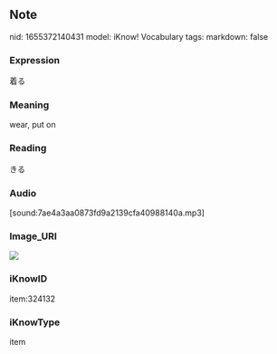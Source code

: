 ## Note
nid: 1655372140431
model: iKnow! Vocabulary
tags: 
markdown: false

### Expression
着る

### Meaning
wear, put on

### Reading
きる

### Audio
[sound:7ae4a3aa0873fd9a2139cfa40988140a.mp3]

### Image_URI
<img src="f9ce72eaa1bb05e363b4374a4b5df106.jpg">

### iKnowID
item:324132

### iKnowType
item
